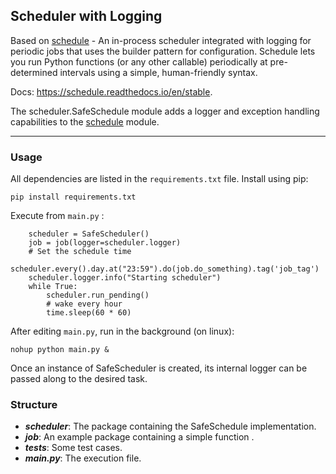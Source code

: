 ## Scheduler with Logging

Based on [schedule](https://github.com/dbader/schedule) - An in-process scheduler integrated with logging for periodic jobs that uses the builder pattern for configuration. Schedule lets you run Python functions (or any other callable) periodically at pre-determined intervals using a simple, human-friendly syntax.

Docs: https://schedule.readthedocs.io/en/stable.


The scheduler.SafeSchedule module adds a logger and exception handling capabilities to the [schedule](https://github.com/dbader/schedule) module.

-------------------------------------------------------------------------------------------------------------------------------------------------

### Usage
All dependencies are listed in the `requirements.txt` file. Install using pip:

```{shell}
pip install requirements.txt
```

Execute from `main.py` :

```{python}
    scheduler = SafeScheduler()
    job = job(logger=scheduler.logger)
    # Set the schedule time
    scheduler.every().day.at("23:59").do(job.do_something).tag('job_tag')
    scheduler.logger.info("Starting scheduler")
    while True:
        scheduler.run_pending()
        # wake every hour
        time.sleep(60 * 60)
```

After editing `main.py`, run in the background (on linux):

```{shell}
nohup python main.py &
```


Once an instance of SafeScheduler is created, its internal logger can be passed along to the desired task.

### Structure
* ***scheduler***: The package containing the SafeSchedule implementation.
* ***job***: An example package containing a simple function .
* ***tests***: Some test cases.
* ***main.py***: The execution file.